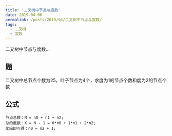 ```yaml
---
title: '二叉树中节点与度数'
date: 2019-04-06
permalink: /posts/2019/04/二叉树中节点与度数/
tags:
  - 二叉树
  - 度数
---
```


二叉树中节点与度数...

## 题
二叉树中总节点个数为25，叶子节点为4个，求度为1的节点个数和度为2的节点个数


## 公式
```
节点总数：N = n0 + n1 + n2;
总的度数：X = N - 1 = 0*n0 + 1*n1 + 2*n2;
化简即可得：n0 = n2 + 1;
```
